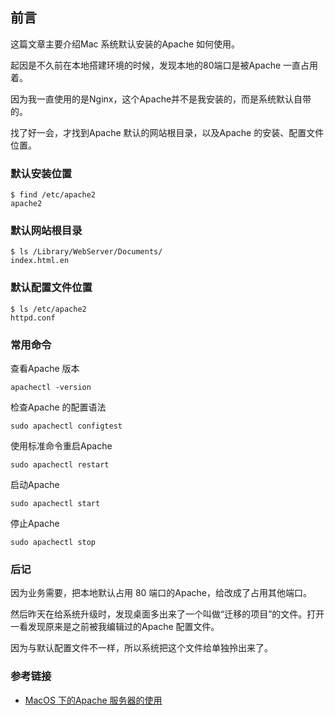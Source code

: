 ## 前言
这篇文章主要介绍Mac 系统默认安装的Apache 如何使用。

起因是不久前在本地搭建环境的时候，发现本地的80端口是被Apache 一直占用着。

因为我一直使用的是Nginx，这个Apache并不是我安装的，而是系统默认自带的。

找了好一会，才找到Apache 默认的网站根目录，以及Apache 的安装、配置文件位置。

### 默认安装位置
```
$ find /etc/apache2
apache2
```

### 默认网站根目录
```
$ ls /Library/WebServer/Documents/
index.html.en
```

### 默认配置文件位置
```
$ ls /etc/apache2
httpd.conf
```

### 常用命令
查看Apache 版本
```
apachectl -version
```
检查Apache 的配置语法
```
sudo apachectl configtest
```
使用标准命令重启Apache
```
sudo apachectl restart
```
启动Apache
```
sudo apachectl start
```
停止Apache
```
sudo apachectl stop
```
### 后记
因为业务需要，把本地默认占用 80 端口的Apache，给改成了占用其他端口。

然后昨天在给系统升级时，发现桌面多出来了一个叫做“迁移的项目”的文件。打开一看发现原来是之前被我编辑过的Apache 配置文件。

因为与默认配置文件不一样，所以系统把这个文件给单独拎出来了。

### 参考链接
* [MacOS 下的Apache 服务器的使用](https://www.hangge.com/blog/cache/detail_2322.html)